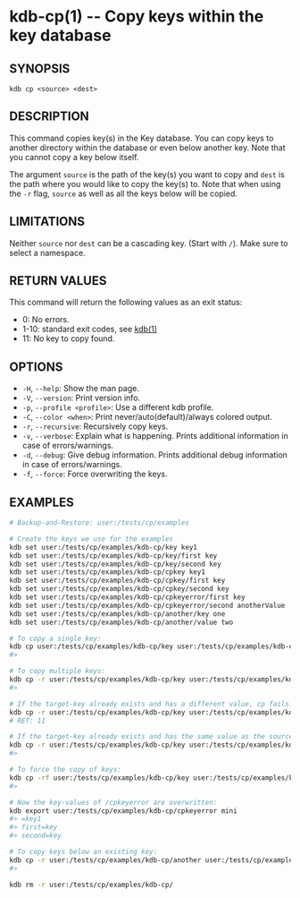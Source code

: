 # kdb-cp(1) -- Copy keys within the key database

## SYNOPSIS

`kdb cp <source> <dest>`

## DESCRIPTION

This command copies key(s) in the Key database.
You can copy keys to another directory within the database or even below another key.
Note that you cannot copy a key below itself.

The argument `source` is the path of the key(s) you want to copy and `dest` is the path where you would like to copy the key(s) to.
Note that when using the `-r` flag, `source` as well as all the keys below will be copied.

## LIMITATIONS

Neither `source` nor `dest` can be a cascading key.
(Start with `/`).
Make sure to select a namespace.

## RETURN VALUES

This command will return the following values as an exit status:

- 0:
  No errors.
- 1-10:
  standard exit codes, see [kdb(1)](kdb.md)
- 11:
  No key to copy found.

## OPTIONS

- `-H`, `--help`:
  Show the man page.
- `-V`, `--version`:
  Print version info.
- `-p`, `--profile <profile>`:
  Use a different kdb profile.
- `-C`, `--color <when>`:
  Print never/auto(default)/always colored output.
- `-r`, `--recursive`:
  Recursively copy keys.
- `-v`, `--verbose`:
  Explain what is happening. Prints additional information in case of errors/warnings.
- `-d`, `--debug`:
  Give debug information. Prints additional debug information in case of errors/warnings.
- `-f`, `--force`:
  Force overwriting the keys.

## EXAMPLES

```sh
# Backup-and-Restore: user:/tests/cp/examples

# Create the keys we use for the examples
kdb set user:/tests/cp/examples/kdb-cp/key key1
kdb set user:/tests/cp/examples/kdb-cp/key/first key
kdb set user:/tests/cp/examples/kdb-cp/key/second key
kdb set user:/tests/cp/examples/kdb-cp/cpkey key1
kdb set user:/tests/cp/examples/kdb-cp/cpkey/first key
kdb set user:/tests/cp/examples/kdb-cp/cpkey/second key
kdb set user:/tests/cp/examples/kdb-cp/cpkeyerror/first key
kdb set user:/tests/cp/examples/kdb-cp/cpkeyerror/second anotherValue
kdb set user:/tests/cp/examples/kdb-cp/another/key one
kdb set user:/tests/cp/examples/kdb-cp/another/value two

# To copy a single key:
kdb cp user:/tests/cp/examples/kdb-cp/key user:/tests/cp/examples/kdb-cp/key2
#>

# To copy multiple keys:
kdb cp -r user:/tests/cp/examples/kdb-cp/key user:/tests/cp/examples/kdb-cp/copied
#>

# If the target-key already exists and has a different value, cp fails:
kdb cp -r user:/tests/cp/examples/kdb-cp/key user:/tests/cp/examples/kdb-cp/cpkeyerror
# RET: 11

# If the target-key already exists and has the same value as the source, everything is fine:
kdb cp -r user:/tests/cp/examples/kdb-cp/key user:/tests/cp/examples/kdb-cp/cpkey
#>

# To force the copy of keys:
kdb cp -rf user:/tests/cp/examples/kdb-cp/key user:/tests/cp/examples/kdb-cp/cpkeyerror
#>

# Now the key-values of /cpkeyerror are overwritten:
kdb export user:/tests/cp/examples/kdb-cp/cpkeyerror mini
#> =key1
#> first=key
#> second=key

# To copy keys below an existing key:
kdb cp -r user:/tests/cp/examples/kdb-cp/another user:/tests/cp/examples/kdb-cp/another/key
#>

kdb rm -r user:/tests/cp/examples/kdb-cp/
```
